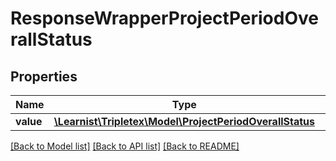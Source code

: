 # ResponseWrapperProjectPeriodOverallStatus

## Properties
Name | Type | Description | Notes
------------ | ------------- | ------------- | -------------
**value** | [**\Learnist\Tripletex\Model\ProjectPeriodOverallStatus**](ProjectPeriodOverallStatus.md) |  | [optional] 

[[Back to Model list]](../../README.md#documentation-for-models) [[Back to API list]](../../README.md#documentation-for-api-endpoints) [[Back to README]](../../README.md)

